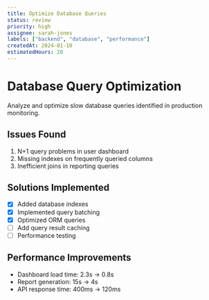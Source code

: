 ```yaml
---
title: Optimize Database Queries
status: review
priority: high
assignee: sarah-jones
labels: ["backend", "database", "performance"]
createdAt: 2024-01-10
estimatedHours: 20
---
```


# Database Query Optimization

Analyze and optimize slow database queries identified in production monitoring.

## Issues Found

1. N+1 query problems in user dashboard
2. Missing indexes on frequently queried columns
3. Inefficient joins in reporting queries

## Solutions Implemented

- [x] Added database indexes
- [x] Implemented query batching
- [x] Optimized ORM queries
- [ ] Add query result caching
- [ ] Performance testing

## Performance Improvements

- Dashboard load time: 2.3s → 0.8s
- Report generation: 15s → 4s
- API response time: 400ms → 120ms
